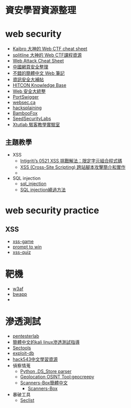 # 資安學習資源整理

# web security

- [Kaibro 大神的 Web CTF cheat sheet](https://github.com/w181496/Web-CTF-Cheatsheet)
- [splitline 大神的 Web CTF課程資源](https://github.com/splitline/How-to-Hack-Websites)
- [Web Attack Cheat Sheet](https://github.com/riramar/Web-Attack-Cheat-Sheet)
- [中國網頁安全整理](https://github.com/CHYbeta/Web-Security-Learning)
- [不錯的簡體中文 Web 筆記](https://websec.readthedocs.io/zh/latest/index.html)
- [資訊安全大補帖](https://ithelp.ithome.com.tw/users/20108446/ironman/1980)
- [HITCON Knowledge Base](https://kb.hitcon.org/)
- [Web 安全大統整](https://github.com/qazbnm456/awesome-web-security)
- [PortSwigger](https://portswigger.net/web-security)
- [websec.ca](https://websec.ca/) 
- [hacksplaining](https://www.hacksplaining.com/)
- [BambooFox](https://bamboofox.cs.nctu.edu.tw/)
- [SeedSecurityLabs](https://seedsecuritylabs.org/Labs_16.04/Web/)
- [Xtutlab 駭客教學實驗室](https://xtutlab.blogspot.com/2019/?m=1)



## 主題教學

- XSS
  - [Intigriti’s 0521 XSS 挑戰解法：限定字元組合程式碼](https://hulitw.medium.com/intigritis-0521-xss-challenge-writeup-b859a65acc48)
  - [XSS (Cross-Site Scripting) 跨站腳本攻擊簡介和實作](https://blog.davidh83110.com/%E8%B3%87%E8%A8%8A%E5%AE%89%E5%85%A8/%E9%A7%AD%E5%AE%A2%E6%8A%80%E8%A1%93/owasp%20top10/2016/10/10/xss.html)
  - 
- SQL injection
  - [sql_injection](https://websec.ca/kb/sql_injection)
  - [SQL injection繞過方法](https://securityonline.info/sql-injection-9-ways-bypass-web-application-firewall/?utm_source=dlvr.it&utm_medium=twitter)

# web security practice

## XSS
- [xss-game](https://xss-game.appspot.com/)
- [prompt to win](http://prompt.ml/0)
- [xss-quiz](https://xss-quiz.int21h.jp/)

# 靶機
- [w3af](http://w3af.org/)
- [bwapp](https://www.vulnhub.com/entry/bwapp-bee-box-v16,53/)
- 
# 滲透測試
- [pentesterlab](https://pentesterlab.com/)
- [簡體中文的kali linux滲透測試指導](https://wizardforcel.gitbooks.io/daxueba-kali-linux-tutorial/content/31.html)
- [Sectools](https://sectools.tw/)
- [exploit-db](https://www.exploit-db.com/google-hacking-database)
- [hack543中文學習資源](https://hack543.com/)
- 偵察情蒐
  - [Python .DS_Store parser](https://github.com/gehaxelt/Python-dsstore)
  - [Geolocation OSINT Tool:geocreepy](https://www.geocreepy.com/)
  - [Scanners-Box簡體中文](https://github.com/We5ter/Scanners-Box/blob/master/README_CN.md)
     - [Scanners-Box](https://github.com/We5ter/Scanners-Box)
- 暴破工具
  - [Seclist](https://github.com/danielmiessler/SecLists)
